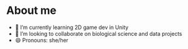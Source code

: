 # About me

- 🌱 I’m currently learning 2D game dev in Unity
- 👯 I’m looking to collaborate on biological science and data projects
- 😄 Pronouns: she/her

